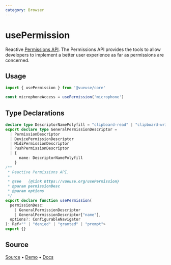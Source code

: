 ```yaml
---
category: Browser
---
```


# usePermission

Reactive [Permissions API](https://developer.mozilla.org/en-US/docs/Web/API/Permissions_API). The Permissions API provides the tools to allow developers to implement a better user experience as far as permissions are concerned.

## Usage

```js
import { usePermission } from '@vueuse/core'

const microphoneAccess = usePermission('microphone')
```


<!--FOOTER_STARTS-->
## Type Declarations

```typescript
declare type DescriptorNamePolyfill = "clipboard-read" | "clipboard-write"
export declare type GeneralPermissionDescriptor =
  | PermissionDescriptor
  | DevicePermissionDescriptor
  | MidiPermissionDescriptor
  | PushPermissionDescriptor
  | {
      name: DescriptorNamePolyfill
    }
/**
 * Reactive Permissions API.
 *
 * @see   {@link https://vueuse.org/usePermission}
 * @param permissionDesc
 * @param options
 */
export declare function usePermission(
  permissionDesc:
    | GeneralPermissionDescriptor
    | GeneralPermissionDescriptor["name"],
  options?: ConfigurableNavigator
): Ref<"" | "denied" | "granted" | "prompt">
export {}
```

## Source

[Source](https://github.com/vueuse/vueuse/blob/main/packages/core/usePermission/index.ts) • [Demo](https://github.com/vueuse/vueuse/blob/main/packages/core/usePermission/demo.vue) • [Docs](https://github.com/vueuse/vueuse/blob/main/packages/core/usePermission/index.md)


<!--FOOTER_ENDS-->
